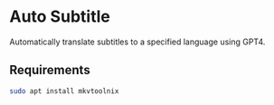 # Auto Subtitle
Automatically translate subtitles to a specified language using GPT4.

## Requirements
```bash
sudo apt install mkvtoolnix
```
